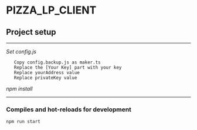 # PIZZA_LP_CLIENT

## Project setup

---

_Set config.js_

```
   Copy config.backup.js as maker.ts
   Replace the [Your Key] part with your key
   Replace yourAddress value
   Replace privateKey value
```

_npm install_

---

### Compiles and hot-reloads for development

```
npm run start
```
